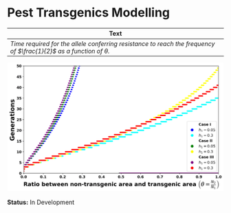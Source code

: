 # Pest Transgenics Modelling

| Text |
|------|
| _Time required for the allele conferring resistance to reach the frequency of $\frac{1}{2}$ as a function of $\theta$._ |

![Allele Frequency Time](images/resistant_allele_frequency_critical_time.png)


**Status:** In Development